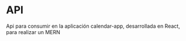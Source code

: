 # API

Api para consumir en la aplicación calendar-app, desarrollada en React, para realizar un MERN
